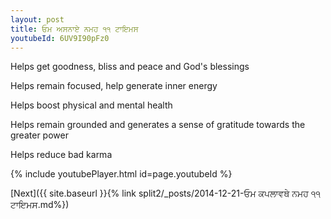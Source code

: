 ```yaml
---
layout: post
title: ਓਮ ਅਸਨਾਏ ਨਮਹ ੧੧ ਟਾਇਮਸ
youtubeId: 6UV9I90pFz0
---
```

 
 
Helps get goodness, bliss and peace and God's blessings
 
Helps remain focused, help generate inner energy 
 
Helps boost physical and mental health 
 
Helps remain grounded and generates a sense of gratitude towards the greater power 
 
Helps reduce bad karma
 
 
 
 


{% include youtubePlayer.html id=page.youtubeId %}
 
[Next]({{ site.baseurl }}{% link  split2/_posts/2014-12-21-ਓਮ ਕਪਲਾਵਥੇ ਨਮਹ ੧੧ ਟਾਇਮਸ.md%})
 
